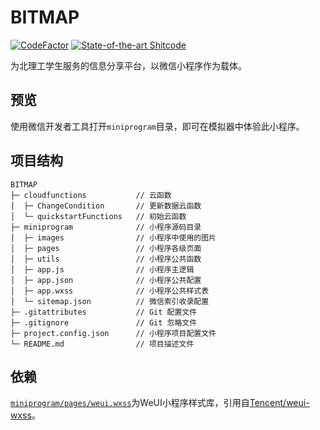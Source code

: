 # BITMAP
[![CodeFactor](https://www.codefactor.io/repository/github/bit-bitmap/bitmap/badge)](https://www.codefactor.io/repository/github/bit-bitmap/bitmap)
[![State-of-the-art Shitcode](https://img.shields.io/static/v1?label=State-of-the-art&message=Shitcode&color=7B5804)](https://github.com/trekhleb/state-of-the-art-shitcode)

为北理工学生服务的信息分享平台，以微信小程序作为载体。

## 预览
使用微信开发者工具打开`miniprogram`目录，即可在模拟器中体验此小程序。

## 项目结构
```
BITMAP
├─ cloudfunctions           // 云函数
│  ├─ ChangeCondition       // 更新数据云函数
│  └─ quickstartFunctions   // 初始云函数
├─ miniprogram              // 小程序源码目录
│  ├─ images                // 小程序中使用的图片
│  ├─ pages                 // 小程序各级页面
│  ├─ utils                 // 小程序公共函数
│  ├─ app.js                // 小程序主逻辑
│  ├─ app.json              // 小程序公共配置
│  ├─ app.wxss              // 小程序公共样式表
│  └─ sitemap.json          // 微信索引收录配置
├─ .gitattributes           // Git 配置文件
├─ .gitignore               // Git 忽略文件
├─ project.config.json      // 小程序项目配置文件
└─ README.md                // 项目描述文件
```

## 依赖
[`miniprogram/pages/weui.wxss`](https://github.com/bit-bitmap/BITMAP/blob/main/miniprogram/pages/weui.wxss)为WeUI小程序样式库，引用自[Tencent/weui-wxss](https://github.com/Tencent/weui-wxss/)。
